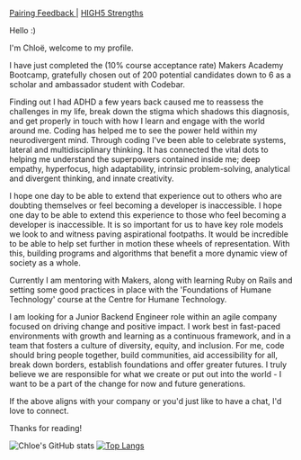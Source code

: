 <!-- <a href="https://github.com/Chloeem/CV">CV </a>| -->
<a href="https://docs.google.com/spreadsheets/d/1kwFnr34pTHlpOYI-TR2UMZP0UubJzq7AimpX-bcVn4A/edit?usp=sharing"> Pairing Feedback </a>| <a href="https://test.high5test.com/test/SOQLCGIPJBAU">HIGH5 Strengths</a>

Hello :)

I'm Chloë, welcome to my profile.

I have just completed the (10% course acceptance rate) Makers Academy Bootcamp, gratefully chosen out of 200 potential candidates down to 6 as a scholar and ambassador student with Codebar.

Finding out I had ADHD a few years back caused me to reassess the challenges in my life, break down the stigma which shadows this diagnosis, and get properly in touch with how I learn and engage with the world around me. Coding has helped me to see the power held within my neurodivergent mind. Through coding I've been able to celebrate systems, lateral and multidisciplinary thinking. It has connected the vital dots to helping me understand the superpowers contained inside me; deep empathy, hyperfocus, high adaptability, intrinsic problem-solving, analytical and divergent thinking, and innate creativity. 

I hope one day to be able to extend that experience out to others who are doubting themselves or feel becoming a developer is inaccessible. I hope one day to be able to extend this experience to those who feel becoming a developer is inaccessible. It is so important for us to have key role models we look to and witness paving aspirational footpaths. It would be incredible to be able to help set further in motion these wheels of representation. With this, building programs and algorithms that benefit a more dynamic view of society as a whole. 

Currently I am mentoring with Makers, along with learning Ruby on Rails and setting some good practices in place with the 'Foundations of Humane Technology' course at the Centre for Humane Technology.

I am looking for a Junior Backend Engineer role within an agile company focused on driving change and positive impact. I work best in fast-paced environments with growth and learning as a continuous framework, and in a team that fosters a culture of diversity, equity, and inclusion. For me, code should bring people together, build communities, aid accessibility for all, break down borders, establish foundations and offer greater futures. I truly believe we are responsible for what we create or put out into the world - I want to be a part of the change for now and future generations.

If the above aligns with your company or you'd just like to have a chat, I'd love to connect.

Thanks for reading!

![Chloe's GitHub stats](https://github-readme-stats.vercel.app/api?username=chloeem&show_icons=true&theme=merko)
 [![Top Langs](https://github-readme-stats.vercel.app/api/top-langs/?username=chloeem&layout=compact&theme=merko&text_color=#FFFFFF)](https://github.com/anuraghazra/github-readme-stats)

